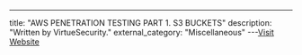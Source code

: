 ---
title: "AWS PENETRATION TESTING PART 1. S3 BUCKETS"
description: "Written by VirtueSecurity."
external_category: "Miscellaneous"
---[Visit Website](https://www.virtuesecurity.com/aws-penetration-testing-part-1-s3-buckets/)

